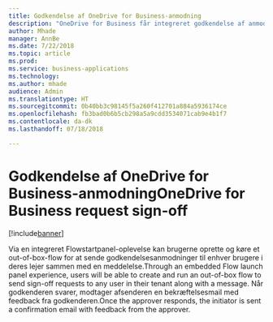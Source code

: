```yaml
---
title: Godkendelse af OneDrive for Business-anmodning
description: "OneDrive for Business får integreret godkendelse af anmodninger svarende til oplevelsen i SharePoint"
author: Mhade
manager: AnnBe
ms.date: 7/22/2018
ms.topic: article
ms.prod: 
ms.service: business-applications
ms.technology: 
ms.author: mhade
audience: Admin
ms.translationtype: HT
ms.sourcegitcommit: 0b40bb3c98145f5a260f412701a884a5936174ce
ms.openlocfilehash: fb3bad0b6b5cb298a5a9cdd3534071cab9e4b1f7
ms.contentlocale: da-dk
ms.lasthandoff: 07/18/2018

---
```

# <a name="onedrive-for-business-request-sign-off"></a><span data-ttu-id="669bb-103">Godkendelse af OneDrive for Business-anmodning</span><span class="sxs-lookup"><span data-stu-id="669bb-103">OneDrive for Business request sign-off</span></span>


[!include[banner](../../includes/banner.md)]

<span data-ttu-id="669bb-104">Via en integreret Flowstartpanel-oplevelse kan brugerne oprette og køre et out-of-box-flow for at sende godkendelsesanmodninger til enhver brugere i deres lejer sammen med en meddelelse.</span><span class="sxs-lookup"><span data-stu-id="669bb-104">Through an embedded Flow launch panel experience, users will be able to create and run an out-of-box flow to send sign-off requests to any user in their tenant along with a message.</span></span> <span data-ttu-id="669bb-105">Når godkenderen svarer, modtager afsenderen en bekræftelsesmail med feedback fra godkenderen.</span><span class="sxs-lookup"><span data-stu-id="669bb-105">Once the approver responds, the initiator is sent a confirmation email with feedback from the approver.</span></span> 

